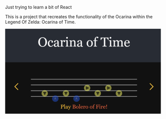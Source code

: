 Just trying to learn a bit of React

This is a project that recreates the functionality of the Ocarina within the Legend Of Zelda: Ocarina of Time.

![screenshot of app](images/ocarina_1.PNG)

